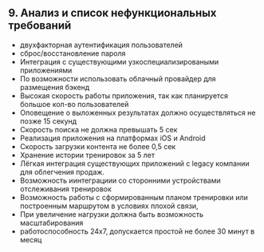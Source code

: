 
## 9. Анализ и список нефункциональных требований


* двухфакторная аутентификация  пользователей
* сброс/восстановление пароля
* Интеграция с существующими узкоспециализироваными приложениями
* По возможности использовать облачный провайдер для размещения бэкенд
* Высокая скорость работы приложения, так как планируется большое кол-во пользователей
* Оповещение о выложенных результатах должно осуществляться не позже 15 секунд
* Скорость поиска не должна превышать 5 сек
* Реализация приложения на платформах iOS  и Android
* Cкорость загрузки контента не более 0,5 сек
* Хранение истории тренировок за 5 лет
* Лёгкая интеграция существующих приложений с legacy компании для облегчения продаж. 
* Возможность иинтеграциии со сторонними устройствами отслеживания тренировок
* Возможность работы с сформированным планом тренировки или построенным маршрутом в условиях плохой связи,
* При увеличение нагрузки должна быть возможность масштабирования
* работоспособность 24х7, допускается простой не более 30 минут в месяц





